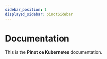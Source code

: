 ```yaml
---
sidebar_position: 1
displayed_sidebar: pinotSidebar
---
```


# Documentation

This is the **Pinot on Kubernetes** documentation.
